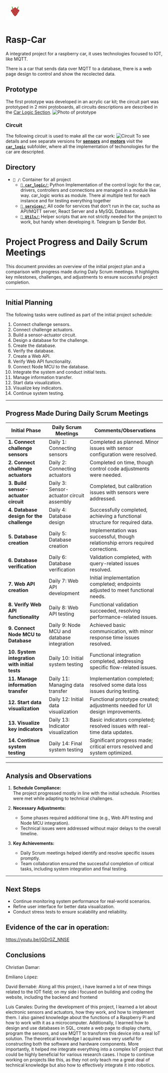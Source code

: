 <svg width="60" height="60" style = "aspect-ratio: 35px/35px;" viewBox="0 0 35 38" fill="none" xmlns="http://www.w3.org/2000/svg">
<path d="M19.4135 14.6193C23.2017 7.889 23.5417 6.16526 23.7104 6.47279C22.0321 12.8451 21.9626 14.6533 23.0554 14.8665" stroke="#4BA228"/>
<path d="M15.5865 14.6193C11.7983 7.889 11.4583 6.16526 11.2896 6.47279C12.9679 12.8451 13.0374 14.6533 11.9446 14.8665" stroke="#4BA228"/>
<path d="M15.1353 22.9368C15.1353 21.491 16.2482 20.3235 17.6157 20.3235C18.9833 20.3235 20.0962 21.491 20.0962 22.9368C20.0962 24.3825 18.9833 25.55 17.6157 25.55C16.2482 25.55 15.1353 24.3825 15.1353 22.9368Z" fill="#B83636" stroke="white" stroke-width="0.1"/>
<path d="M15.1353 10.1531C15.1353 8.70742 16.2482 7.53987 17.6157 7.53987C18.9833 7.53987 20.0962 8.70742 20.0962 10.1531C20.0962 11.5988 18.9833 12.7664 17.6157 12.7664C16.2482 12.7664 15.1353 11.5988 15.1353 10.1531Z" fill="#B83636" stroke="white" stroke-width="0.1"/>
<path d="M18.1718 12.2837C18.1718 10.838 19.2847 9.67047 20.6523 9.67047C22.0198 9.67047 23.1327 10.838 23.1327 12.2837C23.1327 13.7294 22.0198 14.897 20.6523 14.897C19.2847 14.897 18.1718 13.7294 18.1718 12.2837Z" fill="#B83636" stroke="white" stroke-width="0.1"/>
<path d="M12.0988 12.2837C12.0988 10.838 13.2117 9.67047 14.5792 9.67047C15.9468 9.67047 17.0597 10.838 17.0597 12.2837C17.0597 13.7294 15.9468 14.897 14.5792 14.897C13.2117 14.897 12.0988 13.7294 12.0988 12.2837Z" fill="#B83636" stroke="white" stroke-width="0.1"/>
<path d="M15.1353 13.349C15.1353 11.9033 16.2482 10.7358 17.6157 10.7358C18.9833 10.7358 20.0962 11.9033 20.0962 13.349C20.0962 14.7947 18.9833 15.9623 17.6157 15.9623C16.2482 15.9623 15.1353 14.7947 15.1353 13.349Z" fill="#B83636" stroke="white" stroke-width="0.1"/>
<path d="M13.1109 20.8061C13.1109 19.3604 14.2238 18.1929 15.5914 18.1929C16.9589 18.1929 18.0718 19.3604 18.0718 20.8061C18.0718 22.2518 16.9589 23.4194 15.5914 23.4194C14.2238 23.4194 13.1109 22.2518 13.1109 20.8061Z" fill="#B83636" stroke="white" stroke-width="0.1"/>
<path d="M17.1596 20.8061C17.1596 19.3604 18.2725 18.1929 19.6401 18.1929C21.0076 18.1929 22.1205 19.3604 22.1205 20.8061C22.1205 22.2518 21.0076 23.4194 19.6401 23.4194C18.2725 23.4194 17.1596 22.2518 17.1596 20.8061Z" fill="#B83636" stroke="white" stroke-width="0.1"/>
<path d="M11.0866 17.6102C11.0866 16.1645 12.1995 14.997 13.567 14.997C14.9346 14.997 16.0475 16.1645 16.0475 17.6102C16.0475 19.0559 14.9346 20.2235 13.567 20.2235C12.1995 20.2235 11.0866 19.0559 11.0866 17.6102Z" fill="#B83636" stroke="white" stroke-width="0.1"/>
<path d="M15.1353 17.6102C15.1353 16.1645 16.2482 14.997 17.6157 14.997C18.9833 14.997 20.0962 16.1645 20.0962 17.6102C20.0962 19.0559 18.9833 20.2235 17.6157 20.2235C16.2482 20.2235 15.1353 19.0559 15.1353 17.6102Z" fill="#B83636" stroke="white" stroke-width="0.1"/>
<path d="M19.184 17.6102C19.184 16.1645 20.297 14.997 21.6645 14.997C23.032 14.997 24.1449 16.1645 24.1449 17.6102C24.1449 19.0559 23.032 20.2235 21.6645 20.2235C20.297 20.2235 19.184 19.0559 19.184 17.6102Z" fill="#B83636" stroke="white" stroke-width="0.1"/>
<path d="M9.06221 14.4143C9.06221 12.9686 10.1751 11.8011 11.5427 11.8011C12.9102 11.8011 14.0231 12.9686 14.0231 14.4143C14.0231 15.86 12.9102 17.0276 11.5427 17.0276C10.1751 17.0276 9.06221 15.86 9.06221 14.4143Z" fill="#B83636" stroke="white" stroke-width="0.1"/>
<path d="M12.0988 15.4796C12.0988 14.0339 13.2117 12.8664 14.5792 12.8664C15.9468 12.8664 17.0597 14.0339 17.0597 15.4796C17.0597 16.9253 15.9468 18.0929 14.5792 18.0929C13.2117 18.0929 12.0988 16.9253 12.0988 15.4796Z" fill="#B83636" stroke="white" stroke-width="0.1"/>
<path d="M18.1718 15.4796C18.1718 14.0339 19.2847 12.8664 20.6523 12.8664C22.0198 12.8664 23.1327 14.0339 23.1327 15.4796C23.1327 16.9253 22.0198 18.0929 20.6523 18.0929C19.2847 18.0929 18.1718 16.9253 18.1718 15.4796Z" fill="#B83636" stroke="white" stroke-width="0.1"/>
<path d="M21.2084 14.4143C21.2084 12.9686 22.3213 11.8011 23.6888 11.8011C25.0564 11.8011 26.1693 12.9686 26.1693 14.4143C26.1693 15.86 25.0564 17.0276 23.6888 17.0276C22.3213 17.0276 21.2084 15.86 21.2084 14.4143Z" fill="#B83636" stroke="white" stroke-width="0.1"/>
<path d="M16.0975 6.42458C16.6036 5.53683 17.9194 4.29398 19.134 6.42458M14.0731 5.35922C15.0853 3.76127 17.9194 1.52413 21.1584 5.35922M12.0488 4.29397C13.7357 1.80826 18.3243 -1.67173 23.1828 4.29397" stroke="white"/>
<path d="M0 26.8H35" stroke="white"/>
<path d="M7 32.054C7 32.6062 6.55228 33.054 6 33.054C5.44772 33.054 5 32.6062 5 32.054C5 31.5017 5.44772 31.054 6 31.054C6.55228 31.054 7 31.5017 7 32.054Z" fill="white"/>
<circle cx="6" cy="32.054" r="4.5" stroke="white"/>
<path d="M30 32.054C30 32.6062 29.5523 33.054 29 33.054C28.4477 33.054 28 32.6062 28 32.054C28 31.5017 28.4477 31.054 29 31.054C29.5523 31.054 30 31.5017 30 32.054Z" fill="white"/>
<circle cx="29" cy="32.054" r="4.5" stroke="white"/>
</svg>

# Rasp-Car

A integrated project for a raspberry car, it uses technologies focused to IOT, like MQTT.

There is a car that sends data over MQTT to a database, there is a web page design to control and show the recolected data. 

## Prototype
The first prototype was developed in an acrylic car kit; the circuit part was prototyped in 2 mini protoboards, all circuits descriptions are described in the [Car Logic Section](/car_logic/). 
![Photo of prototype](/assets/rasp_car.jpg)

### Circuit
The following circuit is used to make all the car work:
![Circuit](/assets/Prototype.png)
To see details and see separate versions for [**sensors**](/car_logic/sensors/README.md#how-to-wire-it-up) and [**motors**](/car_logic/motors/README.md#how-to-wire-it-up) visit the [**`car_logic`**](/car_logic/) subfolder, where all the implementation of techonologies for the car are descripted. 

## Directory
- **`📂 /`**: Container for all project
  -  [**`📂 car_logic/`**:](/car_logic)
  Python Implementation of the control logic for the car, drivers, controllers and connections are managed in a module like way. car_logic works as module. There al multiple test for each instance and for testing everything together
  - [**`📂 services/`**:](/services)
      All code for services that don't run in the car, sucha as API/MQTT server, React Server and a MySQL Database.
  - [**`📂 Utils/`**:](/utils)
      Helper scripts that are not strictly needed for the project to work, but handy when developing it. Telegram Ip Sender Bot. 


# **Project Progress and Daily Scrum Meetings**

This document provides an overview of the initial project plan and a comparison with progress made during Daily Scrum meetings. It highlights key milestones, challenges, and adjustments to ensure successful project completion.

---

## **Initial Planning**

The following tasks were outlined as part of the initial project schedule:

1. Connect challenge sensors.  
2. Connect challenge actuators.  
3. Build a sensor-actuator circuit.  
4. Design a database for the challenge.  
5. Create the database.  
6. Verify the database.  
7. Create a Web API.  
8. Verify Web API functionality.  
9. Connect Node MCU to the database.  
10. Integrate the system and conduct initial tests.  
11. Manage information transfer.  
12. Start data visualization.  
13. Visualize key indicators.  
14. Continue system testing.

---

## **Progress Made During Daily Scrum Meetings**

| **Initial Phase**                              | **Daily Scrum Meetings**                                | **Comments/Observations**                                                                |
|------------------------------------------------|---------------------------------------------------------|------------------------------------------------------------------------------------------|
| **1. Connect challenge sensors**               | Daily 1: Connecting sensors                             | Completed as planned. Minor issues with sensor configuration were resolved.              |
| **2. Connect challenge actuators**             | Daily 2: Connecting actuators                           | Completed on time, though control code adjustments were needed.                          |
| **3. Build sensor-actuator circuit**           | Daily 3: Sensor-actuator circuit assembly               | Completed, but calibration issues with sensors were addressed.                           |
| **4. Database design for the challenge**       | Daily 4: Database design                                | Successfully completed, achieving a functional structure for required data.              |
| **5. Database creation**                       | Daily 5: Database creation                              | Implementation was successful, though relationship errors required corrections.          |
| **6. Database verification**                   | Daily 6: Database verification                          | Validation completed, with query-related issues resolved.                                |
| **7. Web API creation**                        | Daily 7: Web API development                            | Initial implementation completed; endpoints adjusted to meet functional needs.           |
| **8. Verify Web API functionality**            | Daily 8: Web API testing                                | Functional validation succeeded, resolving performance-related issues.                   |
| **9. Connect Node MCU to Database**            | Daily 9: Node MCU and database integration              | Achieved basic communication, with minor response time issues resolved.                  |
| **10. System integration with initial tests**  | Daily 10: Initial system testing                        | Functional integration completed, addressing specific flow-related issues.               |
| **11. Manage information transfer**            | Daily 11: Managing data transfer                        | Implementation completed; resolved some data loss issues during testing.                 |
| **12. Start data visualization**               | Daily 12: Initial data visualization                    | Functional prototype created; adjustments needed for UI design improvements.             |
| **13. Visualize key indicators**               | Daily 13: Indicator visualization                       | Basic indicators completed; resolved issues with real-time data updates.                 |
| **14. Continue system testing**                | Daily 14: Final system testing                          | Significant progress made; critical errors resolved and system optimized.                |

---

## **Analysis and Observations**

1. **Schedule Compliance:**  
   The project progressed mostly in line with the initial schedule. Priorities were met while adapting to technical challenges.  

2. **Necessary Adjustments:**  
   - Some phases required additional time (e.g., Web API testing and Node MCU integration).  
   - Technical issues were addressed without major delays to the overall timeline.  

3. **Key Achievements:**  
   - Daily Scrum meetings helped identify and resolve specific issues promptly.  
   - Team collaboration ensured the successful completion of critical tasks, including system integration and final testing.

---

## **Next Steps**

- Continue monitoring system performance for real-world scenarios.  
- Refine user interface for better data visualization.  
- Conduct stress tests to ensure scalability and reliability.


## Evidence of the car in operation:
https://youtu.be/jGDrGZ_NNSE


## Conclusions

Christian Damar:

Emiliano López:

David Bernabé: Along all this project, i have learned a lot of new things related to the IOT field; on my side i focused on building and coding the website, including the backend and frontend 


Luis Canales: During the development of this project, I learned a lot about electronic sensors and actuators, how they work, and how to implement them. I also gained knowledge about the functions of a Raspberry Pi and how to work with it as a microcomputer. Additionally, I learned how to design and use databases in SQL, create a web page to display charts, program the sensors, and use MQTT to transform this device into a real IoT solution.
The theoretical knowledge I acquired was very useful for constructing both the software and hardware components. More importantly, it helped me integrate everything into a complex IoT project that could be highly beneficial for various research cases. I hope to continue working on projects like this, as they not only teach me a great deal of technical knowledge but also how to effectively integrate it into robotics.




